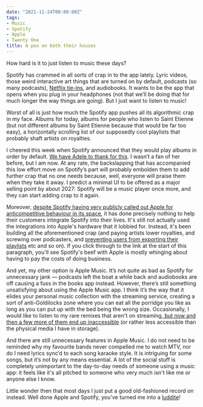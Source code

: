 ```yaml
---
date: "2021-11-24T00:00:00Z"
tags:
- Music
- Spotify
- Apple
- Twenty One
title: A pox on both their houses
---
```

How hard is it to just listen to music these days?

Spotify has crammed in all sorts of crap in to the app lately. Lyric videos, those weird interactive art things that are turned on by default, podcasts (so many podcasts), [Netflix tie-ins][1], and audiobooks. It wants to be the app that opens when you plug in your headphones (not that we’ll be doing that for much longer the way things are going). But I just want to listen to music!

Worst of all is just how much the Spotify app pushes all its algorithmic crap in my face. Albums for today, albums for people who listen to Saint Etienne (but not different albums by Saint Etienne because that would be far too easy), a horizontally scrolling list of our supposedly cool playlists that probably shaft artists on royalties.

I cheered this week when Spotify announced that they would play albums in order by default. [We have Adele to thank for this][2]. I wasn’t a fan of her before, but I am now. At any rate, the backslapping that has accompanied this low effort move on Spotify’s part will probably embolden them to add further crap that no one needs because, well, everyone will praise them when they take it away. I predict a minimal UI to be offered as a major selling point by about 2027: Spotify will be a music player once more, and they can start adding crap to it again. 

Moreover, [despite Spotify having very publicly called out Apple for anticompetitive behaviour in its space][3], it has done precisely nothing to help their customers integrate Spotify into their lives. It's still not actually used the integrations into Apple's hardware that it lobbied for. Instead, it's been building all the aforementioned crap (and paying artists lower royalties, and screwing over podcasters, and [preventing users from exporting their playlists][4] etc and so on). If you click through to the link at the start of this paragraph, you'll see Spotify's beef with Apple is mostly whinging about having to pay the costs of doing business.

And yet, my other option is Apple Music. It’s not quite as bad as Spotify for unnecessary jank — podcasts left the boat a while back and audiobooks are off causing a fuss in the books app instead. However, there’s still something unsatisfying about using the Apple Music app. I think it’s the way that it elides your personal music collection with the streaming service, creating a sort of anti-Goldilocks zone where you can eat all the porridge you like as long as you can put up with the bed being the wrong size. Occasionally, I would like to listen to my rare remixes that aren't on streaming,[ but now and then a few more of them end up inaccessible][5] (or rather less accessible than the physical media I have in storage).

And there are still unnecessary features in Apple Music. I do not need to be reminded why my favourite bands never compelled me to watch MTV, nor do I need lyrics sync’d to each song karaoke style. It is intriguing for some songs, but it’s not by any means essential. A lot of the social stuff is completely unimportant to the day-to-day needs of someone using a music app: it feels like it's all pitched to someone who very much isn't like me or anyone else I know.

Little wonder then that most days I just put a good old-fashioned record on instead. Well done Apple and Spotify, you've turned me into a [luddite][6]!

[1]:	https://www.theverge.com/2021/11/23/22798338/spotify-netflix-hub-exclusive-audio-extras
[2]:	https://www.bbc.co.uk/news/entertainment-arts-59365019
[3]:	https://www.timetoplayfair.com/timeline/
[4]:	https://wccftech.com/spotify-blocks-songshift-from-allowing-song-transfers-to-other-services-like-apple-music/
[5]:	https://appleinsider.com/articles/21/08/05/itunes-match-is-not-working-for-a-growing-number-of-users
[6]:	https://en.wikipedia.org/wiki/Luddite "Wikipedia entry about the luddites"